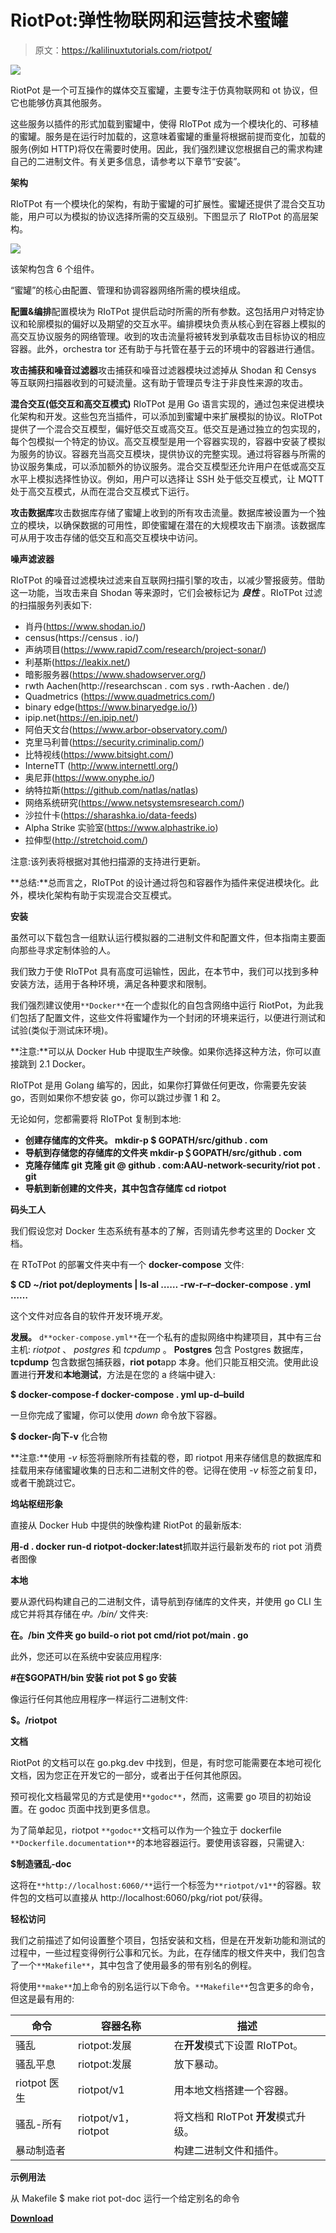 # RiotPot:弹性物联网和运营技术蜜罐

> 原文：<https://kalilinuxtutorials.com/riotpot/>

[![](img/2ab7ce6957cddb05cf0f23d08e84018e.png)](https://blogger.googleusercontent.com/img/a/AVvXsEjvkhuwIPquhO2uIAJ91DvoAWEQRX_mhFQldDS6I45SIK3i_jJJSRf2qcXPSNsHob6RD24U5NebwggWR83HeysLOVAOeONuyn8ETiToTyySbkBwT0obX5KmwBCfhykAccNFNu0JIumZiHXcWS1FeiHFXP9gU4M2Gss9oRl-_XLIPOU8CpJo6R4fV6un=s728)

RiotPot 是一个可互操作的媒体交互蜜罐，主要专注于仿真物联网和 ot 协议，但它也能够仿真其他服务。

这些服务以插件的形式加载到蜜罐中，使得 RIoTPot 成为一个模块化的、可移植的蜜罐。服务是在运行时加载的，这意味着蜜罐的重量将根据前提而变化，加载的服务(例如 HTTP)将仅在需要时使用。因此，我们强烈建议您根据自己的需求构建自己的二进制文件。有关更多信息，请参考以下章节“安装”。

**架构**

RIoTPot 有一个模块化的架构，有助于蜜罐的可扩展性。蜜罐还提供了混合交互功能，用户可以为模拟的协议选择所需的交互级别。下图显示了 RIoTPot 的高层架构。

![](img/6d332708cd5219f4c42c3d5ff80dcd42.png)

该架构包含 6 个组件。

“蜜罐”的核心由配置、管理和协调容器网络所需的模块组成。

**配置&编排**配置模块为 RIoTPot 提供启动时所需的所有参数。这包括用户对特定协议和轮廓模拟的偏好以及期望的交互水平。编排模块负责从核心到在容器上模拟的高交互协议服务的网络管理。收到的攻击流量将被转发到承载攻击目标协议的相应容器。此外，orchestra tor 还有助于与托管在基于云的环境中的容器进行通信。

**攻击捕获和噪音过滤器**攻击捕获和噪音过滤器模块过滤掉从 Shodan 和 Censys 等互联网扫描器收到的可疑流量。这有助于管理员专注于非良性来源的攻击。

**混合交互(低交互和高交互模式)** RIoTPot 是用 Go 语言实现的，通过包来促进模块化架构和开发。这些包充当插件，可以添加到蜜罐中来扩展模拟的协议。RIoTPot 提供了一个混合交互模型，偏好低交互或高交互。低交互是通过独立的包实现的，每个包模拟一个特定的协议。高交互模型是用一个容器实现的，容器中安装了模拟为服务的协议。容器充当高交互模块，提供协议的完整实现。通过将容器与所需的协议服务集成，可以添加额外的协议服务。混合交互模型还允许用户在低或高交互水平上模拟选择性协议。例如，用户可以选择让 SSH 处于低交互模式，让 MQTT 处于高交互模式，从而在混合交互模式下运行。

**攻击数据库**攻击数据库存储了蜜罐上收到的所有攻击流量。数据库被设置为一个独立的模块，以确保数据的可用性，即使蜜罐在潜在的大规模攻击下崩溃。该数据库可从用于攻击存储的低交互和高交互模块中访问。

**噪声滤波器**

RIoTPot 的噪音过滤模块过滤来自互联网扫描引擎的攻击，以减少警报疲劳。借助这一功能，当攻击来自 Shodan 等来源时，它们会被标记为 ***良性*** 。RIoTPot 过滤的扫描服务列表如下:

*   肖丹(https://www.shodan.io/)
*   census(https://census . io/)
*   声纳项目(https://www.rapid7.com/research/project-sonar/)
*   利基斯(https://leakix.net/)
*   暗影服务器(https://www.shadowserver.org/)
*   rwth Aachen(http://researchscan . com sys . rwth-Aachen . de/)
*   Quadmetrics (https://www.quadmetrics.com/)
*   binary edge(https://www.binaryedge.io/})
*   ipip.net(https://en.ipip.net/)
*   阿伯天文台(https://www.arbor-observatory.com/)
*   克里马利普(https://security.criminalip.com/)
*   比特视线(https://www.bitsight.com/)
*   InterneTT (http://www.internettl.org/)
*   奥尼菲(https://www.onyphe.io/)
*   纳特拉斯(https://github.com/natlas/natlas)
*   网络系统研究(https://www.netsystemsresearch.com/)
*   沙拉什卡(https://sharashka.io/data-feeds)
*   Alpha Strike 实验室(https://www.alphastrike.io)
*   拉伸型(http://stretchoid.com/)

注意:该列表将根据对其他扫描源的支持进行更新。

**总结:**总而言之，RIoTPot 的设计通过将包和容器作为插件来促进模块化。此外，模块化架构有助于实现混合交互模式。

**安装**

虽然可以下载包含一组默认运行模拟器的二进制文件和配置文件，但本指南主要面向那些寻求定制体验的人。

我们致力于使 RIoTPot 具有高度可运输性，因此，在本节中，我们可以找到多种安装方法，适用于各种环境，满足各种要求和限制。

我们强烈建议使用`**Docker**`在一个虚拟化的自包含网络中运行 RiotPot，为此我们包括了配置文件，这些文件将蜜罐作为一个封闭的环境来运行，以便进行测试和试验(类似于测试床环境)。

**注意:**可以从 Docker Hub 中提取生产映像。如果你选择这种方法，你可以直接跳到 2.1 Docker。

RIoTPot 是用 Golang 编写的，因此，如果你打算做任何更改，你需要先安装 go，否则如果你不想安装 go，你可以跳过步骤 1 和 2。

无论如何，您都需要将 RIoTPot 复制到本地:

*   **创建存储库的文件夹。
    mkdir-p $ GOPATH/src/github . com**
*   **导航到存储您的存储库的文件夹
    mkdir-p＄GOPATH/src/github . com**
*   **克隆存储库
    git 克隆 git @ github . com:AAU-network-security/riot pot . git**
*   **导航到新创建的文件夹，其中包含存储库
    cd riotpot**

**码头工人**

我们假设您对 Docker 生态系统有基本的了解，否则请先参考这里的 Docker 文档。

在 RToTPot 的部署文件夹中有一个 **docker-compose** 文件:

**$ CD ~/riot pot/deployments | ls-al
……
-rw-r–r–docker-compose . yml
……**

这个文件对应各自的软件开发环境*开发*。

**发展。** `d**ocker-compose.yml**`在一个私有的虚拟网络中构建项目，其中有三台主机: *riotpot* 、 *postgres* 和 *tcpdump* 。 **Postgres** 包含 Postgres 数据库， **tcpdump** 包含数据包捕获器，**riot pot**app 本身。他们只能互相交流。使用此设置进行**开发**和**本地测试**，方法是在您的 a 终端中键入:

**$ docker-compose-f docker-compose . yml up-d–build**

一旦你完成了蜜罐，你可以使用 *down* 命令放下容器。

**$ docker-向下-v** 化合物

**注意:**使用 *-v* 标签将删除所有挂载的卷，即 riotpot 用来存储信息的数据库和挂载用来存储蜜罐收集的日志和二进制文件的卷。记得在使用 *-v* 标签之前复印，或者干脆跳过它。

**坞站枢纽形象**

直接从 Docker Hub 中提供的映像构建 RiotPot 的最新版本:

**用-d .
docker run-d riotpot-docker:latest**抓取并运行最新发布的 riot pot 消费者图像

**本地**

要从源代码构建自己的二进制文件，请导航到存储库的文件夹，并使用 go CLI 生成它并将其存储在*中。/bin/* 文件夹:

**在。/bin 文件夹
go build-o riot pot cmd/riot pot/main . go**

此外，您还可以在系统中安装应用程序:

**#在$GOPATH/bin 安装 riot pot
$ go 安装**

像运行任何其他应用程序一样运行二进制文件:

**$。/riotpot**

**文档**

RiotPot 的文档可以在 go.pkg.dev 中找到，但是，有时您可能需要在本地可视化文档，因为您正在开发它的一部分，或者出于任何其他原因。

预可视化文档最常见的方式是使用`**godoc**`，然而，这需要 go 项目的初始设置。在 godoc 页面中找到更多信息。

为了简单起见，riotpot `**godoc**`文档可以作为一个独立于 dockerfile `**Dockerfile.documentation**`的本地容器运行。要使用该容器，只需键入:

**$制造骚乱-doc**

这将在`**http://localhost:6060/**`运行一个标签为`**riotpot/v1**`的容器。软件包的文档可以直接从 http://localhost:6060/pkg/riot pot/获得。

**轻松访问**

我们之前描述了如何设置整个项目，包括安装和文档，但是在开发新功能和测试的过程中，一些过程变得例行公事和冗长。为此，在存储库的根文件夹中，我们包含了一个`**Makefile**`，其中包含了使用最多的带有别名的例程。

将使用`**make**`加上命令的别名运行以下命令。`**Makefile**`包含更多的命令，但这是最有用的:

| 命令 | 容器名称 | 描述 |
| --- | --- | --- |
| 骚乱 | riotpot:发展 | 在**开发**模式下设置 RIoTPot。 |
| 骚乱平息 | riotpot:发展 | 放下暴动。 |
| riotpot 医生 | riotpot/v1 | 用本地文档搭建一个容器。 |
| 骚乱-所有 | riotpot/v1，riotpot | 将文档和 RIoTPot **开发**模式升级。 |
| 暴动制造者 |  | 构建二进制文件和插件。 |

**示例用法**

从 Makefile
$ make riot pot-doc 运行一个给定别名的命令

[**Download**](https://github.com/aau-network-security/riotpot)